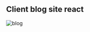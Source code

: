 ## Client blog site react 
![blog](https://user-images.githubusercontent.com/71145865/184037042-2f7e3da1-d57d-4a52-926a-92681f683263.png)
